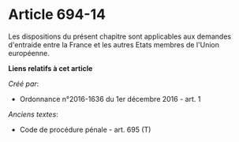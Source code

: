 # Article 694-14

Les dispositions du présent chapitre sont applicables aux demandes d'entraide entre la France et les autres Etats membres de
l'Union européenne.

**Liens relatifs à cet article**

_Créé par_:

  - Ordonnance n°2016-1636 du 1er décembre 2016 - art. 1

_Anciens textes_:

  - Code de procédure pénale - art. 695 (T)
